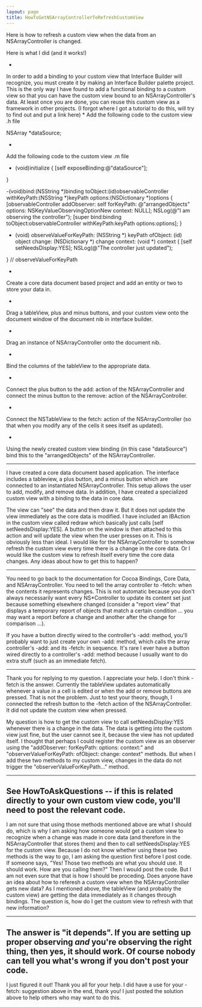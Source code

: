 ```yaml
---
layout: page
title: HowToGetNSArrayControllerToRefreshCustomView
---
```


Here is how to refresh a custom view when the data from an NSArrayController is changed.

Here is what I did (and it works!)


*
In order to add a binding to your custom view that Interface Builder will recognize, you must create it by making an Interface Builder palette project.  This is the only way I have found to add a functional binding to a custom view so that you can have the custom view bound to an NSArrayController's data.  At least once you are done, you can reuse this custom view as a framework in other projects. (I forgot where I got a tutorial to do this, will try to find out and put a link here)
*
Add the following code to the custom view .h file
    
NSArray *dataSource;

*
Add the following code to the custom view .m file
    
+ (void)initialize {
    [self exposeBinding:@"dataSource"];

}

-(void)bind:(NSString *)binding
			toObject:(id)observableController
			withKeyPath:(NSString *)keyPath
			options:(NSDictionary *)options
{
	[observableController addObserver: self
					forKeyPath: @"arrangedObjects"
					options: NSKeyValueObservingOptionNew
					context: NULL];
	NSLog(@"I am observing the controller");
	[super	bind:binding
			toObject:observableController
			withKeyPath:keyPath
			options:options];
}

- (void) observeValueForKeyPath: (NSString *) keyPath
                       ofObject: (id) object
                         change: (NSDictionary *) change
                        context: (void *) context
{
	[self setNeedsDisplay:YES];
	NSLog(@"The controller just updated");

} // observeValueForKeyPath

*
Create a core data document based project and add an entity or two to store your data in.

*
Drag a tableView, plus and minus buttons, and your custom view onto the document window of the document nib in interface builder.

*
Drag an instance of NSArrayController onto the document nib.

*
Bind the columns of the tableView to the appropriate data.

*
Connect the plus button to the add: action of the NSArrayController and connect the minus button to the remove: action of the NSArrayController.

*
Connect the NSTableView to the fetch: action of the NSArrayController (so that when you modify any of the cells it sees itself as updated).

*
Using the newly created custom view binding (in this case "dataSource") bind this to the "arrangedObjects" of the NSArrayController.




----
I have created a core data document based application.  The interface includes a tableview, a plus button, and a minus button which are connected to an instantiated NSArrayController.  This setup allows the user to add, modify, and remove data.  In addition, I have created a specialized custom view with a binding to the data in core data.

The view can "see" the data and then draw it.  But it does not update the view immediately as the core data is modified.  I have included an IBAction in the custom view called redraw which basically just calls [self setNeedsDisplay:YES].  A button on the window is then attached to this action and will update the view when the user presses on it.  This is obviously less than ideal.  I would like for the NSArrayController to somehow refresh the custom view every time there is a change in the core data.  Or I would like the custom view to refresh itself every time the core data changes.  Any ideas about how to get this to happen?

----

You need to go back to the documentation for Cocoa Bindings, Core Data, and NSArrayController. You need to tell the array controller to -fetch: when the contents it represents changes. This is not automatic because you don't always necessarily want every NS*Controller to update its content set just because something elsewhere changed (consider a "report view" that displays a temporary report of objects that match a certain condition ... you may want a report before a change and another after the change for comparison ...). 

If you have a button directly wired to the controller's -add: method, you'll probably want to just create your own -add: method, which calls the array controller's -add: and its -fetch: in sequence. It's rare I ever have a button wired directly to a controller's -add: method because I usually want to do extra stuff (such as an immediate fetch).

----
Thank you for replying to my question.  I appreciate your help.  I don't think -fetch is the answer.  Currently the tableView updates automatically whenever a value in a cell is edited or when the add or remove buttons are pressed.  That is not the problem.  Just to test your theory, though, I connected the refresh button to the -fetch action of the NSArrayController.  It did not update the custom view when pressed.

My question is how to get the custom view to call setNeedsDisplay:YES whenever there is a change in the data.  The data is getting into the custom view just fine, but the user cannot see it, because the view has not updated itself.  I thought that perhaps I could register the custom view as an observer using the "addObserver: forKeyPath: options: context:" and "observerValueForKeyPath: ofObject: change: context" methods.  But when I add these two methods to my custom view, changes in the data do not trigger the "observerValueForKeyPath..." method.

----

See HowToAskQuestions -- if this is related directly to your own custom view code, you'll need to post the relevant code.
----
I am not sure that using those methods mentioned above are what I should do, which is why I am asking how someone would get a custom view to recognize when a change was made in core data (and therefore in the NSArrayController that stores them) and then to call setNeedsDisplay:YES for the custom view.  Because I do not know whether using these two methods is the way to go, I am asking the question first before I post code.  If someone says, "Yes!  Those two methods are what you should use.  It should work.  How are you calling them?"  Then I would post the code.  But I am not even sure that that is how I should be proceding.  Does anyone have an idea about how to referesh a custom view when the NSArrayController gets new data?  As I mentioned above, the tableView (and probably the custom view) are getting the data immediately as it changes through bindings.  The question is, how do I get the custom view to refresh with that new information?

----

The answer is "it depends". If you are setting up proper observing *and* you're observing the right thing, then yes, it should work. Of course nobody can tell you what's wrong if you don't **post your code**.
----
I just figured it out!  Thank you all for your help.  I did have a use for your -fetch: suggestion above in the end, thank you!  I just posted the solution above to help others who may want to do this.

